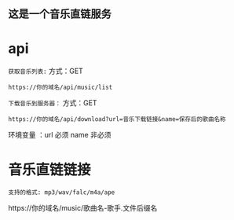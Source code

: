 ## 这是一个音乐直链服务

# api
```获取音乐列表:``` 
方式：GET
```
https://你的域名/api/music/list
```

```下载音乐到服务器：```
方式：GET
```
https://你的域名/api/download?url=音乐下载链接&name=保存后的歌曲名称
```
环境变量 ：url 必须  name 非必须

# 音乐直链链接
```支持的格式: mp3/wav/falc/m4a/ape```

https://你的域名/music/歌曲名-歌手.文件后缀名
